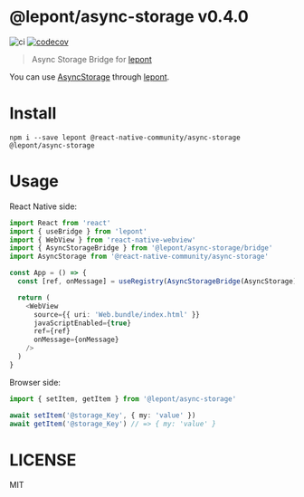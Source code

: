 # @lepont/async-storage v0.4.0

![ci](https://github.com/kt3k/lepont-async-storage/workflows/ci/badge.svg)
[![codecov](https://codecov.io/gh/kt3k/lepont-async-storage/branch/master/graph/badge.svg)](https://codecov.io/gh/kt3k/lepont-async-storage)

> Async Storage Bridge for [lepont][]

You can use [AsyncStorage][] through [lepont][].

# Install

```
npm i --save lepont @react-native-community/async-storage @lepont/async-storage
```

# Usage

React Native side:

```ts
import React from 'react'
import { useBridge } from 'lepont'
import { WebView } from 'react-native-webview'
import { AsyncStorageBridge } from '@lepont/async-storage/bridge'
import AsyncStorage from '@react-native-community/async-storage'

const App = () => {
  const [ref, onMessage] = useRegistry(AsyncStorageBridge(AsyncStorage))

  return (
    <WebView
      source={{ uri: 'Web.bundle/index.html' }}
      javaScriptEnabled={true}
      ref={ref}
      onMessage={onMessage}
    />
  )
}
```

Browser side:

```ts
import { setItem, getItem } from '@lepont/async-storage'

await setItem('@storage_Key', { my: 'value' })
await getItem('@storage_Key') // => { my: 'value' }
```

# LICENSE

MIT

[lepont]: https://github.com/kt3k/lepont
[AsyncStorage]: https://github.com/react-native-community/async-storage
